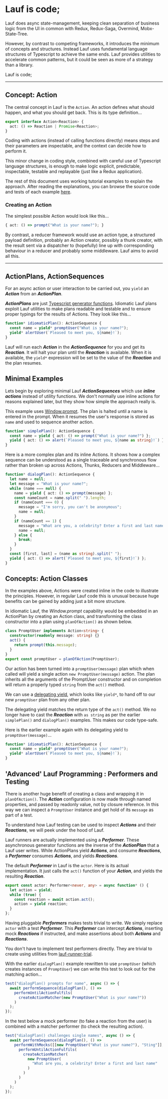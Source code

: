 # Lauf is code;

Lauf does async state-management, keeping clean separation of business logic from the UI in common with Redux, Redux-Saga, Overmind, Mobx-State-Tree.

However, by contrast to competing frameworks, it introduces the minimum of concepts and structures. Instead Lauf uses fundamental language structures of Typescript to achieve the same ends. Lauf provides utilities to accelerate common patterns, but it could be seen as more of a strategy than a library.

Lauf is code;

---

## Concept: Action

The central concept in Lauf is the `Action`. An action defines what should happen, and what you should get back. This is its type definition...

```typescript
export interface Action<Reaction> {
  act: () => Reaction | Promise<Reaction>;
}
```

Coding with actions (instead of calling functions directly) means steps and their parameters are inspectable, and the context can decide how to perform it.

This minor change in coding style, combined with careful use of Typescript language structures, is enough to make logic explicit, predictable, inspectable, testable and replayable (just like a Redux application).

The rest of this document uses working tutorial examples to explain the approach. After reading the explanations, you can browse the source code and tests of each example [here](./docs/tutorialcode).

### Creating an Action

The simplest possible Action would look like this...

<!-- prettier-ignore-start -->
```typescript
{ act: () => prompt("What is your name?"); }
```
<!-- prettier-ignore-end -->

By contrast, a reducer framework would use an action type, a structured payload definition, probably an Action creator, possibly a thunk creator, with the result sent via a dispatcher to (hopefully) line up with corresponding behaviour in a reducer and probably some middleware. Lauf aims to avoid all this.

---

## ActionPlans, ActionSequences

For an async action or user interaction to be carried out, you
`yield` an **_Action_** from an **_ActionPlan_**.

**_ActionPlans_** are just [Typescript generator functions](https://basarat.gitbook.io/typescript/future-javascript/generators). Idiomatic Lauf plans exploit Lauf utilities to make plans readable and testable and to ensure proper typings for the results of Actions. They look like this...

```typescript
function* idiomaticPlan(): ActionSequence {
  const name = yield* promptUser("What is your name?");
  yield* alertUser(`Pleased to meet you, ${name}!`);
}
```

Lauf will run each **_Action_** in the **_ActionSequence_** for you and get its **_Reaction_**. It will halt your plan until the **_Reaction_** is available. When it is available, the `yield*` expression will be set to the value of the **_Reaction_** and the plan resumes.

## Minimal Examples

Lets begin by exploring minimal Lauf **_ActionSequences_** which use **_inline actions_** instead of utility functions. We don't normally use inline actions for reasons explained later, but they show how simple the approach really is.

This example uses [Window.prompt](https://developer.mozilla.org/en-US/docs/Web/API/Window/prompt). The plan is halted until a name is entered in the prompt. When it resumes the user's response is stored as `name` and used to sequence another action.

```typescript
function* simplePlan(): ActionSequence {
  const name = yield { act: () => prompt("What is your name?") };
  yield { act: () => alert(`Pleased to meet you, ${name as string}!`) };
}
```

Here is a more complex plan and its inline Actions. It shows how a complex sequence
can be understood as a single traceable and synchronous flow rather than broken up across Actions, Thunks, Reducers and Middleware...

```typescript
function* dialogPlan(): ActionSequence {
  let name = null;
  let message = "What is your name?";
  while (name === null) {
    name = yield { act: () => prompt(message) };
    const nameCount = name.split(" ").length;
    if (nameCount === 0) {
      message = "I'm sorry, you can't be anonymous";
      name = null;
    }
    if (nameCount == 1) {
      message = "What are you, a celebrity? Enter a first and last name";
      name = null;
    } else {
      break;
    }
  }
  const [first, last] = (name as string).split(" ");
  yield { act: () => alert(`Pleased to meet you, ${first}!`) };
}
```

## Concepts: Action Classes

In the examples above, Actions were created inline in the code to illustrate
the principles. However, in regular Lauf code this is unusual because huge benefits can be gained by adding just a bit more structure.

In idiomatic Lauf, the _Window.prompt_ capability would be embedded in an ActionPlan by creating an Action class, and transforming the class constructor into a plan using `planOfAction()` as shown below.

```typescript
class PromptUser implements Action<string> {
  constructor(readonly message: string) {}
  act() {
    return prompt(this.message);
  }
}
export const promptUser = planOfAction(PromptUser);
```

Our action has been turned into a `promptUser(message)` plan which when called will yield a single action `new PromptUser(message)` action. The plan inherits all the arguments of the PromptUser constructor and on completion will return a properly typed `string` from the `act()` method.

We can use a [delegating yield](https://developer.mozilla.org/en-US/docs/Web/JavaScript/Reference/Operators/yield*), which looks like `yield*`, to hand off to our new `promptUser` plan from any other plan.

The delegating yield matches the return type of the `act()` method. We no longer have to cast the **_Reaction_** with `as string` as per the earlier `simplePlan()` and `dialogPlan()` examples. This makes our code type-safe.

Here is the earlier example again with its delegating yield to `promptUser(message)`...

```typescript
function* idiomaticPlan(): ActionSequence {
  const name = yield* promptUser("What is your name?");
  yield* alertUser(`Pleased to meet you, ${name}!`);
}
```

## 'Advanced' Lauf Programming : Performers and Testing

There is another huge benefit of creating a class and wrapping it in `planOfAction()`. The **_Action_** configuration is now made through named properties, and passed by readonly value, not by closure reference. In this way we can inspect a `PromptUser` instance and get hold of its `message` as part of a test.

To understand how Lauf testing can be used to inspect **_Actions_** and their **_Reactions_**, we will peek under the hood of Lauf.

Lauf runners are actually implemented using a **_Performer_**. These asynchronous generator functions are the inverse of the **_ActionPlan_** that a Lauf user writes. While ActionPlans yield **_Actions_**, and consume **_Reactions_**, a **_Performer_** consumes **_Actions_**, and yields **_Reactions_**.

The default **_Performer_** in Lauf is the `actor`. Here is its actual implementation. It just calls the `act()` function of your **_Action_**, and yields the resulting **_Reaction_**.

```typescript
export const actor: Performer<never, any> = async function* () {
  let action = yield;
  while (true) {
    const reaction = await action.act();
    action = yield reaction;
  }
};
```

Having pluggable **_Performers_** makes tests trivial to write. We simply replace `actor` with a test **_Performer_**. This **_Performer_** can intercept **_Actions_**, inserting mock **_Reactions_** if instructed, and make assertions about both **_Actions_** and **_Reactions_**.

You don't have to implement test performers directly. They are trivial to create using utilities from [lauf-runner-trial](https://github.com/cefn/lauf/blob/main/modules/lauf-runner-trial/src/perform.ts).

With the earlier `dialogPlan()` example rewritten to use `promptUser` (which creates instances of `PromptUser`) we can write this test to look out for the matching action...

```typescript
test("dialogPlan() prompts for name", async () => {
  await performSequence(dialogPlan(), () =>
    performUntilActionFulfils(
      createActionMatcher(new PromptUser("What is your name?"))
    )
  );
});
```

In the test below a mock performer (to fake a reaction from the user) is combined with a matcher performer (to check the resulting action).

```typescript
test("dialogPlan() challenges single names", async () => {
  await performSequence(dialogPlan(), () =>
    performWithMocks([[new PromptUser("What is your name?"), "Sting"]], () =>
      performUntilActionFulfils(
        createActionMatcher(
          new PromptUser(
            "What are you, a celebrity? Enter a first and last name"
          )
        )
      )
    )
  );
});
```
